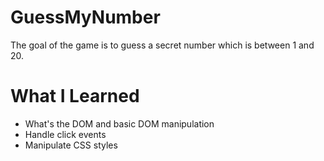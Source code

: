 # GuessMyNumber
The goal of the game is to guess a secret number which is between 1 and 20.

# What I Learned
* What's the DOM and basic DOM manipulation
* Handle click events
* Manipulate CSS styles
